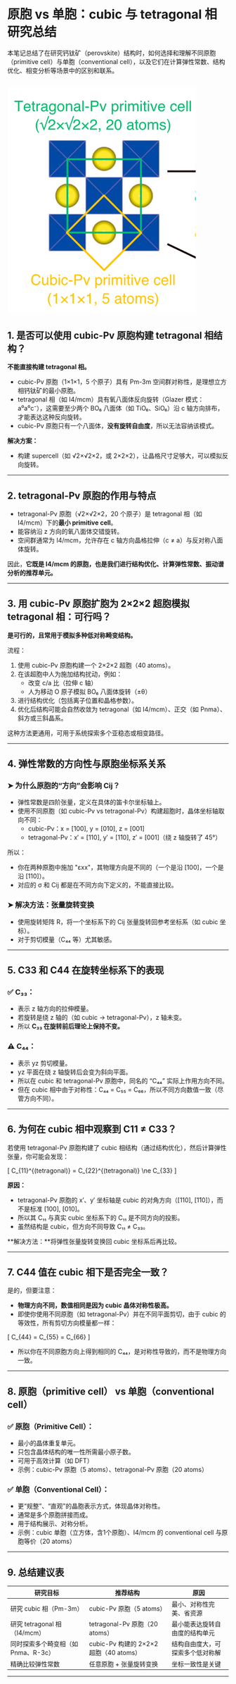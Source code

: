 # 原胞 vs 单胞：cubic 与 tetragonal 相研究总结

本笔记总结了在研究钙钛矿（perovskite）结构时，如何选择和理解不同原胞（primitive cell）与单胞（conventional cell），以及它们在计算弹性常数、结构优化、相变分析等场景中的区别和联系。

![钙钛矿结构示意图](../images/cubic_vs_tetragonal_cells.png)
---

## 1. 是否可以使用 cubic-Pv 原胞构建 tetragonal 相结构？

**不能直接构建 tetragonal 相。**

- cubic-Pv 原胞（1×1×1，5 个原子）具有 Pm-3m 空间群对称性，是理想立方相钙钛矿的最小原胞。
- tetragonal 相（如 I4/mcm）具有氧八面体反向旋转（Glazer 模式：a⁰a⁰c⁻），这需要至少两个 BO₆ 八面体（如 TiO₆、SiO₆）沿 c 轴方向排布，才能表达这种反向旋转。
- cubic-Pv 原胞只有一个八面体，**没有旋转自由度**，所以无法容纳该模式。

**解决方案：**
- 构建 supercell（如 √2×√2×2，或 2×2×2），让晶格尺寸足够大，可以模拟反向旋转。

---

## 2. tetragonal-Pv 原胞的作用与特点

- tetragonal-Pv 原胞（√2×√2×2，20 个原子）是 tetragonal 相（如 I4/mcm）下的**最小 primitive cell**。
- 能容纳沿 z 方向的氧八面体交错旋转。
- 空间群通常为 I4/mcm，允许存在 c 轴方向晶格拉伸（c ≠ a）与反对称八面体旋转。

因此，**它既是 I4/mcm 的原胞，也是我们进行结构优化、计算弹性常数、振动谱分析的推荐单元。**

---

## 3. 用 cubic-Pv 原胞扩胞为 2×2×2 超胞模拟 tetragonal 相：可行吗？

**是可行的，且常用于模拟多种低对称畸变结构。**

流程：
1. 使用 cubic-Pv 原胞构建一个 2×2×2 超胞（40 atoms）。
2. 在该超胞中人为施加结构扰动，例如：
   - 改变 c/a 比（拉伸 c 轴）
   - 人为移动 O 原子模拟 BO₆ 八面体旋转（±θ）
3. 进行结构优化（包括离子位置和晶格参数）。
4. 优化后结构可能会自然收敛为 tetragonal（如 I4/mcm）、正交（如 Pnma）、斜方或三斜晶系。

这种方法更通用，可用于系统探索多个亚稳态或相变路径。

---

## 4. 弹性常数的方向性与原胞坐标系关系

### ➤ 为什么原胞的“方向”会影响 Cij？
- 弹性常数是四阶张量，定义在具体的笛卡尔坐标轴上。
- 使用不同原胞（如 cubic-Pv vs tetragonal-Pv）构建超胞时，晶体坐标轴取向不同：
  - cubic-Pv：x = [100], y = [010], z = [001]
  - tetragonal-Pv：x′ = [110], y′ = [1̄10], z′ = [001]（绕 z 轴旋转了 45°）

所以：
- 你在两种原胞中施加 "εxx"，其物理方向是不同的（一个是沿 [100]，一个是沿 [110]）。
- 对应的 σ 和 Cij 都是在不同方向下定义的，不能直接比较。

### ➤ 解决方法：张量旋转变换
- 使用旋转矩阵 R，将一个坐标系下的 Cij 张量旋转回参考坐标系（如 cubic 坐标）。
- 对于剪切模量（C₄₄ 等）尤其敏感。

---

## 5. C33 和 C44 在旋转坐标系下的表现

### ✅ C₃₃：
- 表示 z 轴方向的拉伸模量。
- 若旋转是绕 z 轴的（如 cubic → tetragonal-Pv），z 轴未变。
- 所以 **C₃₃ 在旋转前后理论上保持不变。**

### ⚠️ C₄₄：
- 表示 yz 剪切模量。
- yz 平面在绕 z 轴旋转后会变为斜向平面。
- 所以在 cubic 和 tetragonal-Pv 原胞中，同名的 “C₄₄” 实际上作用方向不同。
- 但在 cubic 相中由于对称性：C₄₄ = C₅₅ = C₆₆，所以不同方向数值一致（尽管方向不同）。

---

## 6. 为何在 cubic 相中观察到 C11 ≠ C33？

若使用 tetragonal-Pv 原胞构建了 cubic 相结构（通过结构优化），然后计算弹性张量，你可能会发现：

\[ C_{11}^{(tetragonal)} = C_{22}^{(tetragonal)} \ne C_{33} \]

**原因：**
- tetragonal-Pv 原胞的 x′、y′ 坐标轴是 cubic 的对角方向（[110], [1̄10]），而不是标准 [100], [010]。
- 所以其 C₁₁ 与真实 cubic 坐标系下的 C₁₁ 是不同方向的投影。
- 虽然结构是 cubic，但方向不同导致 C₁₁ ≠ C₃₃。

**解决方法：**将弹性张量旋转变换回 cubic 坐标系后再比较。

---

## 7. C44 值在 cubic 相下是否完全一致？

是的，但要注意：
- **物理方向不同，数值相同是因为 cubic 晶体对称性极高。**
- 即使你使用不同原胞（如 tetragonal-Pv）并在不同平面剪切，由于 cubic 的等效性，所有剪切方向模量都一样：

\[ C_{44} = C_{55} = C_{66} \]

- 所以你在不同原胞方向上得到相同的 C₄₄，是对称性导致的，而不是物理方向一致。

---

## 8. 原胞（primitive cell） vs 单胞（conventional cell）

### ✅ 原胞（Primitive Cell）：
- 最小的晶体重复单元。
- 只包含晶体结构的唯一性所需最小原子数。
- 可用于高效计算（如 DFT）
- 示例：cubic-Pv 原胞（5 atoms）、tetragonal-Pv 原胞（20 atoms）

### ✅ 单胞（Conventional Cell）：
- 更“规整”、“直观”的晶胞表示方式，体现晶体对称性。
- 通常是多个原胞拼接而成。
- 用于结构展示、对称分析。
- 示例：cubic 单胞（立方体，含1个原胞）、I4/mcm 的 conventional cell 与原胞等价（20 atoms）

---

## 9. 总结建议表

| 研究目标 | 推荐结构 | 原因 |
|-----------|-------------|-------|
| 研究 cubic 相（Pm-3m） | cubic-Pv 原胞（5 atoms） | 最小、对称性完美、省资源 |
| 研究 tetragonal 相（I4/mcm） | tetragonal-Pv 原胞（20 atoms） | 最小能表达旋转自由度的结构单元 |
| 同时探索多个畸变相（如 Pnma、R-3c） | cubic-Pv 构建的 2×2×2 超胞（40 atoms） | 结构自由度大，可探索多个低对称解 |
| 精确比较弹性常数 | 任意原胞 + 张量旋转变换 | 坐标一致性是关键 |

---

